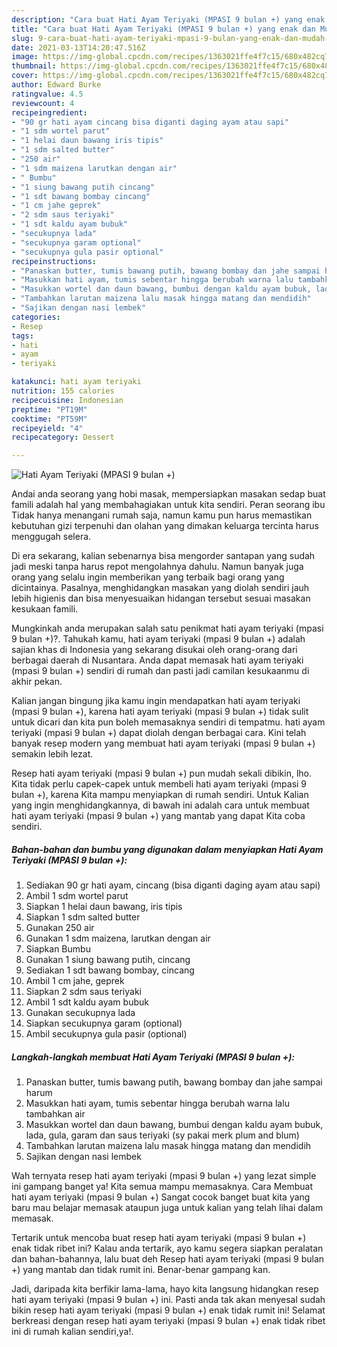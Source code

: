 ```yaml
---
description: "Cara buat Hati Ayam Teriyaki (MPASI 9 bulan +) yang enak dan Mudah Dibuat"
title: "Cara buat Hati Ayam Teriyaki (MPASI 9 bulan +) yang enak dan Mudah Dibuat"
slug: 9-cara-buat-hati-ayam-teriyaki-mpasi-9-bulan-yang-enak-dan-mudah-dibuat
date: 2021-03-13T14:20:47.516Z
image: https://img-global.cpcdn.com/recipes/1363021ffe4f7c15/680x482cq70/hati-ayam-teriyaki-mpasi-9-bulan-foto-resep-utama.jpg
thumbnail: https://img-global.cpcdn.com/recipes/1363021ffe4f7c15/680x482cq70/hati-ayam-teriyaki-mpasi-9-bulan-foto-resep-utama.jpg
cover: https://img-global.cpcdn.com/recipes/1363021ffe4f7c15/680x482cq70/hati-ayam-teriyaki-mpasi-9-bulan-foto-resep-utama.jpg
author: Edward Burke
ratingvalue: 4.5
reviewcount: 4
recipeingredient:
- "90 gr hati ayam cincang bisa diganti daging ayam atau sapi"
- "1 sdm wortel parut"
- "1 helai daun bawang iris tipis"
- "1 sdm salted butter"
- "250 air"
- "1 sdm maizena larutkan dengan air"
- " Bumbu"
- "1 siung bawang putih cincang"
- "1 sdt bawang bombay cincang"
- "1 cm jahe geprek"
- "2 sdm saus teriyaki"
- "1 sdt kaldu ayam bubuk"
- "secukupnya lada"
- "secukupnya garam optional"
- "secukupnya gula pasir optional"
recipeinstructions:
- "Panaskan butter, tumis bawang putih, bawang bombay dan jahe sampai harum"
- "Masukkan hati ayam, tumis sebentar hingga berubah warna lalu tambahkan air"
- "Masukkan wortel dan daun bawang, bumbui dengan kaldu ayam bubuk, lada, gula, garam dan saus teriyaki (sy pakai merk plum and blum)"
- "Tambahkan larutan maizena lalu masak hingga matang dan mendidih"
- "Sajikan dengan nasi lembek"
categories:
- Resep
tags:
- hati
- ayam
- teriyaki

katakunci: hati ayam teriyaki 
nutrition: 155 calories
recipecuisine: Indonesian
preptime: "PT19M"
cooktime: "PT59M"
recipeyield: "4"
recipecategory: Dessert

---
```



![Hati Ayam Teriyaki (MPASI 9 bulan +)](https://img-global.cpcdn.com/recipes/1363021ffe4f7c15/680x482cq70/hati-ayam-teriyaki-mpasi-9-bulan-foto-resep-utama.jpg)

Andai anda seorang yang hobi masak, mempersiapkan masakan sedap buat famili adalah hal yang membahagiakan untuk kita sendiri. Peran seorang ibu Tidak hanya menangani rumah saja, namun kamu pun harus memastikan kebutuhan gizi terpenuhi dan olahan yang dimakan keluarga tercinta harus menggugah selera.

Di era  sekarang, kalian sebenarnya bisa mengorder santapan yang sudah jadi meski tanpa harus repot mengolahnya dahulu. Namun banyak juga orang yang selalu ingin memberikan yang terbaik bagi orang yang dicintainya. Pasalnya, menghidangkan masakan yang diolah sendiri jauh lebih higienis dan bisa menyesuaikan hidangan tersebut sesuai masakan kesukaan famili. 



Mungkinkah anda merupakan salah satu penikmat hati ayam teriyaki (mpasi 9 bulan +)?. Tahukah kamu, hati ayam teriyaki (mpasi 9 bulan +) adalah sajian khas di Indonesia yang sekarang disukai oleh orang-orang dari berbagai daerah di Nusantara. Anda dapat memasak hati ayam teriyaki (mpasi 9 bulan +) sendiri di rumah dan pasti jadi camilan kesukaanmu di akhir pekan.

Kalian jangan bingung jika kamu ingin mendapatkan hati ayam teriyaki (mpasi 9 bulan +), karena hati ayam teriyaki (mpasi 9 bulan +) tidak sulit untuk dicari dan kita pun boleh memasaknya sendiri di tempatmu. hati ayam teriyaki (mpasi 9 bulan +) dapat diolah dengan berbagai cara. Kini telah banyak resep modern yang membuat hati ayam teriyaki (mpasi 9 bulan +) semakin lebih lezat.

Resep hati ayam teriyaki (mpasi 9 bulan +) pun mudah sekali dibikin, lho. Kita tidak perlu capek-capek untuk membeli hati ayam teriyaki (mpasi 9 bulan +), karena Kita mampu menyiapkan di rumah sendiri. Untuk Kalian yang ingin menghidangkannya, di bawah ini adalah cara untuk membuat hati ayam teriyaki (mpasi 9 bulan +) yang mantab yang dapat Kita coba sendiri.

<!--inarticleads1-->

##### Bahan-bahan dan bumbu yang digunakan dalam menyiapkan Hati Ayam Teriyaki (MPASI 9 bulan +):

1. Sediakan 90 gr hati ayam, cincang (bisa diganti daging ayam atau sapi)
1. Ambil 1 sdm wortel parut
1. Siapkan 1 helai daun bawang, iris tipis
1. Siapkan 1 sdm salted butter
1. Gunakan 250 air
1. Gunakan 1 sdm maizena, larutkan dengan air
1. Siapkan  Bumbu
1. Gunakan 1 siung bawang putih, cincang
1. Sediakan 1 sdt bawang bombay, cincang
1. Ambil 1 cm jahe, geprek
1. Siapkan 2 sdm saus teriyaki
1. Ambil 1 sdt kaldu ayam bubuk
1. Gunakan secukupnya lada
1. Siapkan secukupnya garam (optional)
1. Ambil secukupnya gula pasir (optional)




<!--inarticleads2-->

##### Langkah-langkah membuat Hati Ayam Teriyaki (MPASI 9 bulan +):

1. Panaskan butter, tumis bawang putih, bawang bombay dan jahe sampai harum
1. Masukkan hati ayam, tumis sebentar hingga berubah warna lalu tambahkan air
1. Masukkan wortel dan daun bawang, bumbui dengan kaldu ayam bubuk, lada, gula, garam dan saus teriyaki (sy pakai merk plum and blum)
1. Tambahkan larutan maizena lalu masak hingga matang dan mendidih
1. Sajikan dengan nasi lembek




Wah ternyata resep hati ayam teriyaki (mpasi 9 bulan +) yang lezat simple ini gampang banget ya! Kita semua mampu memasaknya. Cara Membuat hati ayam teriyaki (mpasi 9 bulan +) Sangat cocok banget buat kita yang baru mau belajar memasak ataupun juga untuk kalian yang telah lihai dalam memasak.

Tertarik untuk mencoba buat resep hati ayam teriyaki (mpasi 9 bulan +) enak tidak ribet ini? Kalau anda tertarik, ayo kamu segera siapkan peralatan dan bahan-bahannya, lalu buat deh Resep hati ayam teriyaki (mpasi 9 bulan +) yang mantab dan tidak rumit ini. Benar-benar gampang kan. 

Jadi, daripada kita berfikir lama-lama, hayo kita langsung hidangkan resep hati ayam teriyaki (mpasi 9 bulan +) ini. Pasti anda tak akan menyesal sudah bikin resep hati ayam teriyaki (mpasi 9 bulan +) enak tidak rumit ini! Selamat berkreasi dengan resep hati ayam teriyaki (mpasi 9 bulan +) enak tidak ribet ini di rumah kalian sendiri,ya!.

